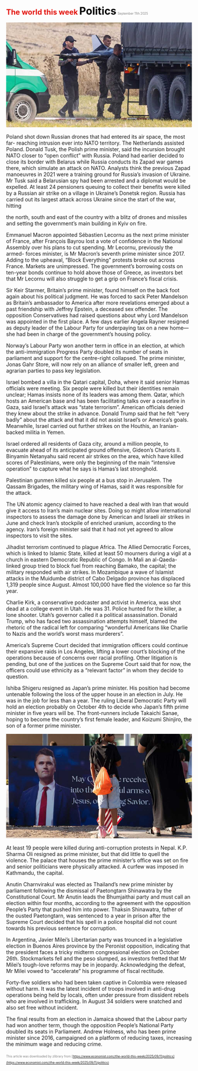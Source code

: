 <span style="color:#E3120B; font-size:14.9pt; font-weight:bold;">The world this week</span>
<span style="color:#000000; font-size:21.0pt; font-weight:bold;">Politics</span>
<span style="color:#808080; font-size:6.2pt;">September 11th 2025</span>

![](../images/001_Politics/p0007_img01.jpeg)

Poland shot down Russian drones that had entered its air space, the most far- reaching intrusion ever into NATO territory. The Netherlands assisted Poland. Donald Tusk, the Polish prime minister, said the incursion brought NATO closer to “open conflict” with Russia. Poland had earlier decided to close its border with Belarus while Russia conducts its Zapad war games there, which simulate an attack on NATO. Analysts think the previous Zapad manoeuvres in 2021 were a training ground for Russia’s invasion of Ukraine. Mr Tusk said a Belarusian spy had been arrested and a diplomat would be expelled. At least 24 pensioners queuing to collect their benefits were killed by a Russian air strike on a village in Ukraine’s Donetsk region. Russia has carried out its largest attack across Ukraine since the start of the war, hitting

the north, south and east of the country with a blitz of drones and missiles and setting the government’s main building in Kyiv on fire.

Emmanuel Macron appointed Sébastien Lecornu as the next prime minister of France, after François Bayrou lost a vote of confidence in the National Assembly over his plans to cut spending. Mr Lecornu, previously the armed- forces minister, is Mr Macron’s seventh prime minister since 2017. Adding to the upheaval, “Block Everything” protests broke out across France. Markets are unimpressed. The government’s borrowing costs on ten-year bonds continue to hold above those of Greece, as investors bet that Mr Lecornu will also struggle to get a grip on France’s fiscal crisis.

Sir Keir Starmer, Britain’s prime minister, found himself on the back foot again about his political judgment. He was forced to sack Peter Mandelson as Britain’s ambassador to America after more revelations emerged about a past friendship with Jeffrey Epstein, a deceased sex offender. The opposition Conservatives had raised questions about why Lord Mandelson was appointed in the first place. A few days earlier Angela Rayner resigned as deputy leader of the Labour Party for underpaying tax on a new home—she had been in charge of the government’s housing policy.

Norway’s Labour Party won another term in office in an election, at which the anti-immigration Progress Party doubled its number of seats in parliament and support for the centre-right collapsed. The prime minister, Jonas Gahr Store, will now rely on an alliance of smaller left, green and agrarian parties to pass key legislation.

Israel bombed a villa in the Qatari capital, Doha, where it said senior Hamas officials were meeting. Six people were killed but their identities remain unclear; Hamas insists none of its leaders was among them. Qatar, which hosts an American base and has been facilitating talks over a ceasefire in Gaza, said Israel’s attack was “state terrorism”. American officials denied they knew about the strike in advance. Donald Trump said that he felt “very badly” about the attack and that it did not assist Israel’s or America’s goals. Meanwhile, Israel carried out further strikes on the Houthis, an Iranian- backed militia in Yemen.

Israel ordered all residents of Gaza city, around a million people, to evacuate ahead of its anticipated ground offensive, Gideon’s Chariots II. Binyamin Netanyahu said recent air strikes on the area, which have killed scores of Palestinians, were only the beginning of the main “intensive operation” to capture what he says is Hamas’s last stronghold.

Palestinian gunmen killed six people at a bus stop in Jerusalem. The Qassam Brigades, the military wing of Hamas, said it was responsible for the attack.

The UN atomic agency claimed to have reached a deal with Iran that would give it access to Iran’s main nuclear sites. Doing so might allow international inspectors to assess the damage done by American and Israeli air strikes in June and check Iran’s stockpile of enriched uranium, according to the agency. Iran’s foreign minister said that it had not yet agreed to allow inspectors to visit the sites.

Jihadist terrorism continued to plague Africa. The Allied Democratic Forces, which is linked to Islamic State, killed at least 50 mourners during a vigil at a church in eastern Democratic Republic of Congo. In Mali an al-Qaeda- linked group tried to block fuel from reaching Bamako, the capital; the military responded with air strikes. In Mozambique a wave of Islamist attacks in the Muidumbe district of Cabo Delgado province has displaced 1,319 people since August. Almost 100,000 have fled the violence so far this year.

Charlie Kirk, a conservative podcaster and activist in America, was shot dead at a college event in Utah. He was 31. Police hunted for the killer, a lone shooter. Utah’s governor called it a political assassination. Donald Trump, who has faced two assassination attempts himself, blamed the rhetoric of the radical left for comparing “wonderful Americans like Charlie to Nazis and the world’s worst mass murderers”.

America’s Supreme Court decided that immigration officers could continue their expansive raids in Los Angeles, lifting a lower court’s blocking of the operations because of concerns over racial profiling. Other litigation is pending, but one of the justices on the Supreme Court said that for now, the officers could use ethnicity as a “relevant factor” in whom they decide to question.

Ishiba Shigeru resigned as Japan’s prime minister. His position had become untenable following the loss of the upper house in an election in July. He was in the job for less than a year. The ruling Liberal Democratic Party will hold an election probably on October 4th to decide who Japan’s fifth prime minister in five years will be. The front-runners include Takaichi Sanae, hoping to become the country’s first female leader, and Koizumi Shinjiro, the son of a former prime minister.

![](../images/001_Politics/p0010_img01.jpeg)

At least 19 people were killed during anti-corruption protests in Nepal. K.P. Sharma Oli resigned as prime minister, but that did little to quell the violence. The palace that houses the prime minister’s office was set on fire and senior politicians were physically attacked. A curfew was imposed in Kathmandu, the capital.

Anutin Charnvirakul was elected as Thailand’s new prime minister by parliament following the dismissal of Paetongtarn Shinawatra by the Constitutional Court. Mr Anutin leads the Bhumjaithai party and must call an election within four months, according to the agreement with the opposition People’s Party that pushed him into power. Thaksin Shinawatra, father of the ousted Paetongtarn, was sentenced to a year in prison after the Supreme Court decided that his spell in a police hospital did not count towards his previous sentence for corruption.

In Argentina, Javier Milei’s Libertarian party was trounced in a legislative election in Buenos Aires province by the Peronist opposition, indicating that the president faces a tricky midterm congressional election on October 26th. Stockmarkets fell and the peso slumped, as investors fretted that Mr Milei’s tough-love reforms may be in jeopardy. Acknowledging the defeat, Mr Milei vowed to “accelerate” his programme of fiscal rectitude.

Forty-five soldiers who had been taken captive in Colombia were released without harm. It was the latest incident of troops involved in anti-drug operations being held by locals, often under pressure from dissident rebels who are involved in trafficking. In August 34 soldiers were snatched and also set free without incident.

The final results from an election in Jamaica showed that the Labour party had won another term, though the opposition People’s National Party doubled its seats in Parliament. Andrew Holness, who has been prime minister since 2016, campaigned on a platform of reducing taxes, increasing the minimum wage and reducing crime.

<span style="color:#808080; font-size:6.2pt;">This article was downloaded by zlibrary from [https://www.economist.com//the-world-this-week/2025/09/11/politics](https://www.economist.com//the-world-this-week/2025/09/11/politics)</span>
